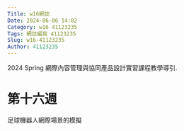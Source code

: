 ```yaml
---
Title: w16網誌
Date: 2024-06-06 14:02
Category: w16 41123235
Tags: 網誌編寫 41123235
Slug: w16-41123235
Author: 41123235
---
```


2024 Spring 網際內容管理與協同產品設計實習課程教學導引.

<!-- PELICAN_END_SUMMARY -->

# 第十六週
足球機器人網際場景的模擬